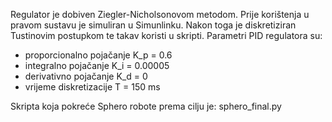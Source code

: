 Regulator je dobiven Ziegler-Nicholsonovom metodom. Prije korištenja u pravom sustavu je simuliran u Simunlinku. Nakon toga je diskretiziran Tustinovim postupkom te takav koristi u skripti.
Parametri PID regulatora su:
- proporcionalno pojačanje K_p = 0.6
- integralno pojačanje K_i = 0.00005
- derivativno pojačanje K_d = 0
- vrijeme diskretizacije T = 150 ms

Skripta koja pokreće Sphero robote prema cilju je: sphero_final.py 
